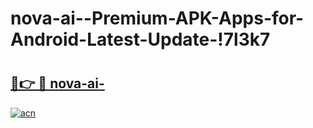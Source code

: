 # nova-ai--Premium-APK-Apps-for-Android-Latest-Update-!7l3k7

# <h2><a href="https://1fknoo.esa.edu.pl?title=nova-ai-&ref=7l3k7">🔗👉 🔴 nova-ai-</a></h2>

[![acn](https://github.com/user-attachments/assets/0f9c940e-d8b0-45ae-aac7-cd30a18b3e1c)](https://1fknoo.esa.edu.pl?title=nova-ai-&ref=7l3k7)

